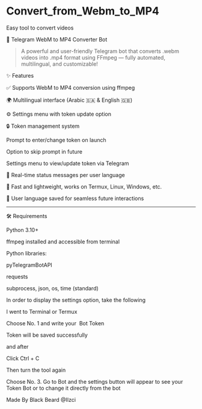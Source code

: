 # Convert_from_Webm_to_MP4
Easy tool to convert videos

🎥 Telegram WebM to MP4 Converter Bot

> A powerful and user-friendly Telegram bot that converts .webm videos into .mp4 format using FFmpeg — fully automated, multilingual, and customizable!



✨ Features

✅ Supports WebM to MP4 conversion using ffmpeg

🌍 Multilingual interface (Arabic 🇸🇦 & English 🇬🇧)

⚙️ Settings menu with token update option

🔒 Token management system

Prompt to enter/change token on launch

Option to skip prompt in future

Settings menu to view/update token via Telegram


💬 Real-time status messages per user language

🚀 Fast and lightweight, works on Termux, Linux, Windows, etc.

🧠 User language saved for seamless future interactions



---

🛠️ Requirements

Python 3.10+

ffmpeg installed and accessible from terminal

Python libraries:

pyTelegramBotAPI

requests

subprocess, json, os, time (standard)


In order to display the settings option, take the following

I went to Terminal or Termux

Choose No. 1 and write your  Bot Token

Token will be saved successfully 

and after

Click Ctrl + C

Then turn the tool again

Choose No. 3. Go to Bot and the settings button will appear to see your Token Bot or to change it directly from the bot

Made By Black Beard @Ilzci
